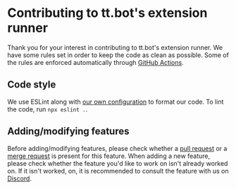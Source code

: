 <!--
Copyright (C) 2020 tt.bot dev team
 
This file is part of tt.bot's extension runner.
 
tt.bot's extension runner is free software: you can redistribute it and/or modify
it under the terms of the GNU Affero General Public License as published by
the Free Software Foundation, either version 3 of the License, or
(at your option) any later version.
 
tt.bot's extension runner is distributed in the hope that it will be useful,
but WITHOUT ANY WARRANTY; without even the implied warranty of
MERCHANTABILITY or FITNESS FOR A PARTICULAR PURPOSE.  See the
GNU Affero General Public License for more details.
 
You should have received a copy of the GNU Affero General Public License
along with tt.bot's extension runner.  If not, see <http://www.gnu.org/licenses/>.
-->

# Contributing to tt.bot's extension runner
Thank you for your interest in contributing to tt.bot's extension runner. We have some rules set in order to keep the code as clean as possible. Some of the rules are enforced automatically through [GitHub Actions](https://github.com/features/actions). <!-- soon to be GitLab CI -->

## Code style
We use ESLint along with [our own configuration](https://owo.codes/tt.bot/frameworks/eslint-config) to format our code. To lint the code, run `npx eslint .`.

## Adding/modifying features
Before adding/modifying features, please check whether a [pull request](https://github.com/tt-bot-dev/extension-runner/pulls) or a [merge request](https://owo.codes/tt.bot/extensions/runner/-/merge_requests) is present for this feature.
When adding a new feature, please check whether the feature you'd like to work on isn't already worked on. If it isn't worked, on, it is recommended to consult the feature with us on [Discord](https://discord.gg/pGN5dMq).
